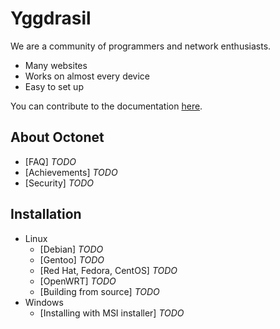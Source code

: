 # Yggdrasil

We are a community of programmers and network enthusiasts.
- Many websites
- Works on almost every device
- Easy to set up

You can contribute to the documentation [here](https://github.com/Octonet45/docs).

## About Octonet
- [FAQ] *TODO*
- [Achievements] *TODO*
- [Security] *TODO*

## Installation
- Linux
  - [Debian] *TODO*
  - [Gentoo] *TODO*
  - [Red Hat, Fedora, CentOS] *TODO*
  - [OpenWRT] *TODO*
  - [Building from source] *TODO*
- Windows
  - [Installing with MSI installer] *TODO*
